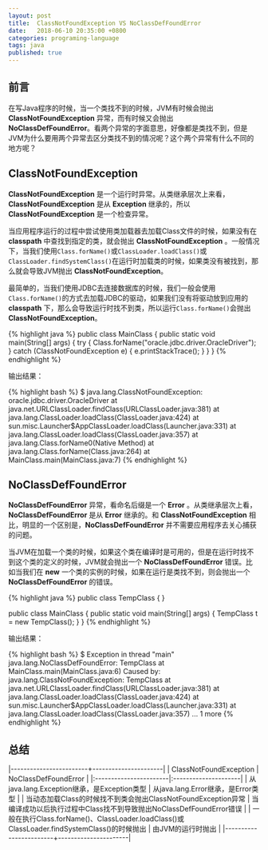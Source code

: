 ```yaml
---
layout: post
title:  ClassNotFoundException VS NoClassDefFoundError
date:   2018-06-10 20:35:00 +0800
categories: programing-language
tags: java
published: true
---
```


## 前言
在写Java程序的时候，当一个类找不到的时候，JVM有时候会抛出 **ClassNotFoundException** 异常，而有时候又会抛出 **NoClassDefFoundError**。看两个异常的字面意思，好像都是类找不到，但是JVM为什么要用两个异常去区分类找不到的情况呢？这个两个异常有什么不同的地方呢？

## ClassNotFoundException

**ClassNotFoundException** 是一个运行时异常。从类继承层次上来看，**ClassNotFoundException** 是从 **Exception** 继承的，所以 **ClassNotFoundException** 是一个检查异常。

当应用程序运行的过程中尝试使用类加载器去加载Class文件的时候，如果没有在 **classpath** 中查找到指定的类，就会抛出 **ClassNotFoundException** 。一般情况下，当我们使用`Class.forName()`或`ClassLoader.loadClass()`或`ClassLoader.findSystemClass()`在运行时加载类的时候，如果类没有被找到，那么就会导致JVM抛出 **ClassNotFoundException**。

最简单的，当我们使用JDBC去连接数据库的时候，我们一般会使用`Class.forName()`的方式去加载JDBC的驱动，如果我们没有将驱动放到应用的 **classpath** 下，那么会导致运行时找不到类，所以运行`Class.forName()`会抛出 **ClassNotFoundException**。

{% highlight java %}
public class MainClass {
    public static void main(String[] args) {
        try {
            Class.forName("oracle.jdbc.driver.OracleDriver");
        } catch (ClassNotFoundException e) {
            e.printStackTrace();
        }
    }
}
{% endhighlight %}

输出结果：

{% highlight bash %}
$ java.lang.ClassNotFoundException: oracle.jdbc.driver.OracleDriver
      at java.net.URLClassLoader.findClass(URLClassLoader.java:381)
      at java.lang.ClassLoader.loadClass(ClassLoader.java:424)
      at sun.misc.Launcher$AppClassLoader.loadClass(Launcher.java:331)
      at java.lang.ClassLoader.loadClass(ClassLoader.java:357)
      at java.lang.Class.forName0(Native Method)
      at java.lang.Class.forName(Class.java:264)
      at MainClass.main(MainClass.java:7)
{% endhighlight %}

## NoClassDefFoundError

**NoClassDefFoundError** 异常，看命名后缀是一个 **Error** 。从类继承层次上看，**NoClassDefFoundError** 是从 **Error** 继承的。和 **ClassNotFoundException** 相比，明显的一个区别是，**NoClassDefFoundError** 并不需要应用程序去关心捕获的问题。

当JVM在加载一个类的时候，如果这个类在编译时是可用的，但是在运行时找不到这个类的定义的时候，JVM就会抛出一个 **NoClassDefFoundError** 错误。比如当我们在 **new** 一个类的实例的时候，如果在运行是类找不到，则会抛出一个 **NoClassDefFoundError** 的错误。

{% highlight java %}
public class TempClass {
}

public class MainClass {
    public static void main(String[] args) {
        TempClass t = new TempClass();
    }
}
{% endhighlight %}

输出结果：

{% highlight bash %}
$ Exception in thread "main" java.lang.NoClassDefFoundError: TempClass
      at MainClass.main(MainClass.java:6)
  Caused by: java.lang.ClassNotFoundException: TempClass
      at java.net.URLClassLoader.findClass(URLClassLoader.java:381)
      at java.lang.ClassLoader.loadClass(ClassLoader.java:424)
      at sun.misc.Launcher$AppClassLoader.loadClass(Launcher.java:331)
      at java.lang.ClassLoader.loadClass(ClassLoader.java:357)
      ... 1 more
{% endhighlight %}

## 总结

|------------------------+----------------------|
| ClassNotFoundException | NoClassDefFoundError |
|:-----------------------|:---------------------|
| 从java.lang.Exception继承，是Exception类型 | 从java.lang.Error继承，是Error类型 |
| 当动态加载Class的时候找不到类会抛出ClassNotFoundException异常  | 当编译成功以后执行过程中Class找不到导致抛出NoClassDefFoundError错误  |
| 一般在执行Class.forName()、ClassLoader.loadClass()或ClassLoader.findSystemClass()的时候抛出  | 由JVM的运行时抛出  |
|------------------------+----------------------|

